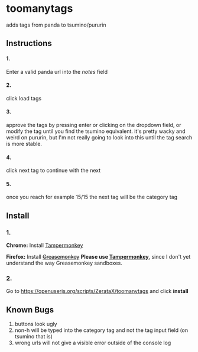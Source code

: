 # toomanytags
adds tags from panda to tsumino/pururin
## Instructions
#### 1. 
Enter a valid panda url into the *notes* field
#### 2. 
click load tags
#### 3. 
approve the tags by pressing enter or clicking on the dropdown field, or modify the tag until you find the tsumino equivalent.
it's pretty wacky and weird on pururin, but I'm not really going to look into this until the tag search is more stable.
#### 4. 
click next tag to continue with the next
#### 5. 
once you reach for example 15/15 the next tag will be the category tag
## Install
### 1.
__Chrome:__ Install [Tampermonkey](https://chrome.google.com/webstore/detail/tampermonkey/dhdgffkkebhmkfjojejmpbldmpobfkfo)

__Firefox:__ Install ~~[Greasemonkey](https://addons.mozilla.org/de/firefox/addon/greasemonkey/)~~ __Please use [Tampermonkey](https://addons.mozilla.org/en-US/firefox/addon/tampermonkey/)__, since I don't yet understand the way Greasemonkey sandboxes.

### 2. 
Go to https://openuserjs.org/scripts/ZerataX/toomanytags and click __install__
## Known Bugs
1. buttons look ugly
2. non-h will be typed into the category tag and not the tag input field (on tsumino that is)
3. wrong urls will not give a visible error outside of the console log

